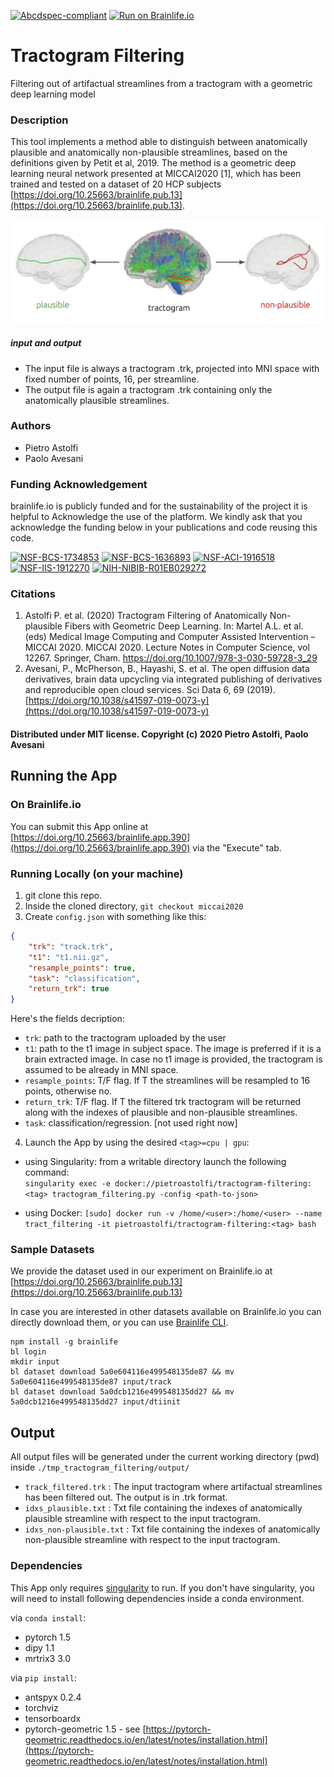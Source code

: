 [![Abcdspec-compliant](https://img.shields.io/badge/ABCD_Spec-v1.1-green.svg)](https://github.com/brain-life/abcd-spec)
[![Run on Brainlife.io](https://img.shields.io/badge/Brainlife-bl.app.390-blue.svg)](https://doi.org/10.25663/bl.app.390)

# Tractogram Filtering
Filtering out of artifactual streamlines from a tractogram with a geometric deep learning model

### Description
This tool implements a method able to distinguish between anatomically plausible and anatomically non-plausible streamlines, based on the definitions given by Petit et al, 2019. The method is a geometric deep learning neural network presented at MICCAI2020 [1], which has been trained and tested on a dataset of 20 HCP subjects [https://doi.org/10.25663/brainlife.pub.13](https://doi.org/10.25663/brainlife.pub.13). 

![Tractogram filtering task](tractogram_filtering_scheme.png)

##### input and output
- The input file is always a tractogram .trk, projected into MNI space with fixed number of points, 16, per streamline.
- The output file is again a tractogram .trk containing only the anatomically plausible streamlines.

### Authors
* Pietro Astolfi
* Paolo Avesani

### Funding Acknowledgement
brainlife.io is publicly funded and for the sustainability of the project it is helpful to Acknowledge the use of the platform. We kindly ask that you acknowledge the funding below in your publications and code reusing this code.

[![NSF-BCS-1734853](https://img.shields.io/badge/NSF_BCS-1734853-blue.svg)](https://nsf.gov/awardsearch/showAward?AWD_ID=1734853)
[![NSF-BCS-1636893](https://img.shields.io/badge/NSF_BCS-1636893-blue.svg)](https://nsf.gov/awardsearch/showAward?AWD_ID=1636893)
[![NSF-ACI-1916518](https://img.shields.io/badge/NSF_ACI-1916518-blue.svg)](https://nsf.gov/awardsearch/showAward?AWD_ID=1916518)
[![NSF-IIS-1912270](https://img.shields.io/badge/NSF_IIS-1912270-blue.svg)](https://nsf.gov/awardsearch/showAward?AWD_ID=1912270)
[![NIH-NIBIB-R01EB029272](https://img.shields.io/badge/NIH_NIBIB-R01EB029272-green.svg)](https://grantome.com/grant/NIH/R01-EB029272-01)

### Citations

1. Astolfi P. et al. (2020) Tractogram Filtering of Anatomically Non-plausible Fibers with Geometric Deep Learning. In: Martel A.L. et al. (eds) Medical Image Computing and Computer Assisted Intervention – MICCAI 2020. MICCAI 2020. Lecture Notes in Computer Science, vol 12267. Springer, Cham. https://doi.org/10.1007/978-3-030-59728-3_29
2. Avesani, P., McPherson, B., Hayashi, S. et al. The open diffusion data derivatives, brain data upcycling via integrated publishing of derivatives and reproducible open cloud services. Sci Data 6, 69 (2019). [https://doi.org/10.1038/s41597-019-0073-y](https://doi.org/10.1038/s41597-019-0073-y)

#### Distributed under MIT license. Copyright (c) 2020 Pietro Astolfi, Paolo Avesani

## Running the App 

### On Brainlife.io

You can submit this App online at [https://doi.org/10.25663/brainlife.app.390](https://doi.org/10.25663/brainlife.app.390) via the "Execute" tab.

### Running Locally (on your machine)

1. git clone this repo.
2. Inside the cloned directory, `git checkout miccai2020`
3. Create `config.json` with something like this:

```json
{
    "trk": "track.trk",
    "t1": "t1.nii.gz",
    "resample_points": true,
    "task": "classification",
    "return_trk": true
}
```

Here's the fields decription:
- `trk`: path to the tractogram uploaded by the user
- `t1`: path to the t1 image in subject space. The image is preferred if it is a brain extracted image. In case no t1 image is provided, the tractogram is assumed to be already in MNI space.
- `resample_points`: T/F flag. If T the streamlines will be resampled to 16 points, otherwise no.
- `return_trk`: T/F flag. If T the filtered trk tractogram will be returned along with the indexes of plausible and non-plausible streamlines.
- `task`: classification/regression. [not used right now]

4. Launch the App by using the desired `<tag>=cpu | gpu`:
* using Singularity: from a writable directory launch the following command:\
`singularity exec -e docker://pietroastolfi/tractogram-filtering:<tag> tractogram_filtering.py -config <path-to-json>`
<!-- - `$ sudo docker run --name tract_filtering -it pietroastolfi/tractogram-filtering:<tag> bash`\
`$ sudo docker exec docker://pietroastolfi/tractogram-filtering-cpu "tractogram_filtering.py -config <path-to-json>"` -->
* using Docker: `[sudo] docker run -v /home/<user>:/home/<user> --name tract_filtering -it pietroastolfi/tractogram-filtering:<tag> bash`


### Sample Datasets

We provide the dataset used in our experiment on Brainlife.io at [https://doi.org/10.25663/brainlife.pub.13](https://doi.org/10.25663/brainlife.pub.13)

In case you are interested in other datasets available on Brainlife.io you can directly download them, or you can use [Brainlife CLI](https://github.com/brain-life/cli).

```
npm install -g brainlife
bl login
mkdir input
bl dataset download 5a0e604116e499548135de87 && mv 5a0e604116e499548135de87 input/track
bl dataset download 5a0dcb1216e499548135dd27 && mv 5a0dcb1216e499548135dd27 input/dtiinit
```

## Output

All output files will be generated under the current working directory (pwd) inside `./tmp_tractogram_filtering/output/`

- `track_filtered.trk` : The input tractogram where artifactual streamlines has been filtered out. The output is in .trk format.
- `idxs_plausible.txt` : Txt file containing the indexes of anatomically plausible streamline with respect to the input tractogram.
- `idxs_non-plausible.txt` : Txt file containing the indexes of anatomically non-plausible streamline with respect to the input tractogram.

### Dependencies

This App only requires [singularity](https://www.sylabs.io/singularity/) to run. If you don't have singularity, you will need to install following dependencies inside a conda environment.  

via `conda install`:
- pytorch 1.5
- dipy 1.1
- mrtrix3 3.0

via `pip install`:
- antspyx 0.2.4
- torchviz
- tensorboardx
- pytorch-geometric 1.5 - see [https://pytorch-geometric.readthedocs.io/en/latest/notes/installation.html](https://pytorch-geometric.readthedocs.io/en/latest/notes/installation.html)
